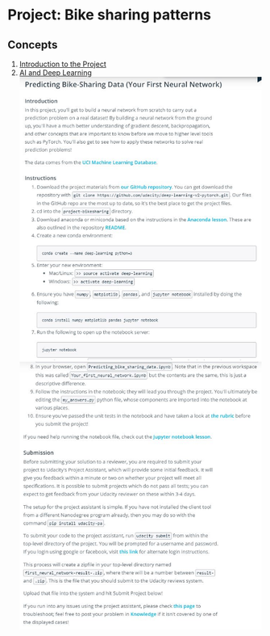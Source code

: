 # Project: Bike sharing patterns

## Concepts
1. [Introduction to the Project](https://www.youtube.com/watch?v=dOwEDeJp8yw&feature=emb_logo)
1. [AI and Deep Learning](https://www.youtube.com/watch?v=ht6fLrar91U&feature=youtu.be)
![p](p1.JPG)
![p](p2.JPG)